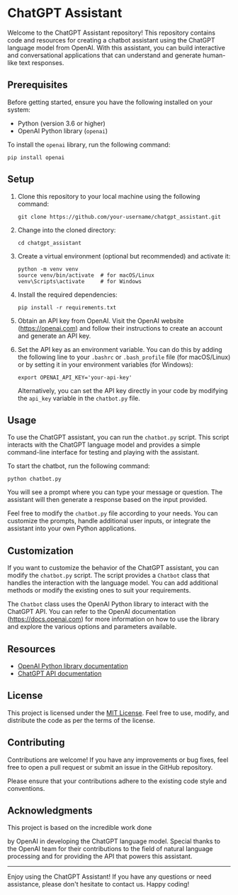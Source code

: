 
# ChatGPT Assistant

Welcome to the ChatGPT Assistant repository! This repository contains code and resources for creating a chatbot assistant using the ChatGPT language model from OpenAI. With this assistant, you can build interactive and conversational applications that can understand and generate human-like text responses.

## Prerequisites

Before getting started, ensure you have the following installed on your system:

- Python (version 3.6 or higher)
- OpenAI Python library (`openai`)

To install the `openai` library, run the following command:

```
pip install openai
```

## Setup

1. Clone this repository to your local machine using the following command:

   ```
   git clone https://github.com/your-username/chatgpt_assistant.git
   ```

2. Change into the cloned directory:

   ```
   cd chatgpt_assistant
   ```

3. Create a virtual environment (optional but recommended) and activate it:

   ```
   python -m venv venv
   source venv/bin/activate  # for macOS/Linux
   venv\Scripts\activate     # for Windows
   ```

4. Install the required dependencies:

   ```
   pip install -r requirements.txt
   ```

5. Obtain an API key from OpenAI. Visit the OpenAI website (https://openai.com) and follow their instructions to create an account and generate an API key.

6. Set the API key as an environment variable. You can do this by adding the following line to your `.bashrc` or `.bash_profile` file (for macOS/Linux) or by setting it in your environment variables (for Windows):

   ```
   export OPENAI_API_KEY='your-api-key'
   ```

   Alternatively, you can set the API key directly in your code by modifying the `api_key` variable in the `chatbot.py` file.

## Usage

To use the ChatGPT assistant, you can run the `chatbot.py` script. This script interacts with the ChatGPT language model and provides a simple command-line interface for testing and playing with the assistant.

To start the chatbot, run the following command:

```
python chatbot.py
```

You will see a prompt where you can type your message or question. The assistant will then generate a response based on the input provided.

Feel free to modify the `chatbot.py` file according to your needs. You can customize the prompts, handle additional user inputs, or integrate the assistant into your own Python applications.

## Customization

If you want to customize the behavior of the ChatGPT assistant, you can modify the `chatbot.py` script. The script provides a `Chatbot` class that handles the interaction with the language model. You can add additional methods or modify the existing ones to suit your requirements.

The `Chatbot` class uses the OpenAI Python library to interact with the ChatGPT API. You can refer to the OpenAI documentation (https://docs.openai.com) for more information on how to use the library and explore the various options and parameters available.

## Resources

- [OpenAI Python library documentation](https://github.com/openai/openai-python)
- [ChatGPT API documentation](https://beta.openai.com/docs/)

## License

This project is licensed under the [MIT License](LICENSE). Feel free to use, modify, and distribute the code as per the terms of the license.

## Contributing

Contributions are welcome! If you have any improvements or bug fixes, feel free to open a pull request or submit an issue in the GitHub repository.

Please ensure that your contributions adhere to the existing code style and conventions.

## Acknowledgments

This project is based on the incredible work done

 by OpenAI in developing the ChatGPT language model. Special thanks to the OpenAI team for their contributions to the field of natural language processing and for providing the API that powers this assistant.

---

Enjoy using the ChatGPT Assistant! If you have any questions or need assistance, please don't hesitate to contact us. Happy coding!
